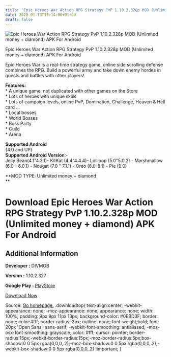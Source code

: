 ```yaml
---
title: 'Epic Heroes War Action RPG Strategy PvP 1.10.2.328p MOD (Unlimited money + diamond) APK For Android'
date: 2020-01-13T15:14:00+01:00
draft: false
---
```


![Epic Heroes War Action RPG Strategy PvP 1.10.2.328p MOD (Unlimited money + diamond) APK For Android](https://i1.wp.com/apkhome.net/wp-content/uploads/2020/01/Epic-Heroes-War-Action-RPG-Strategy-PvP-1.10.2.328p-MOD-Unlimited-money-diamond.jpg "Epic Heroes War Action RPG Strategy PvP 1.10.2.328p MOD (Unlimited money + diamond) APK For Android")

  

Epic Heroes War Action RPG Strategy PvP 1.10.2.328p MOD (Unlimited money + diamond) APK For Android

Epic Heroes War is a real-time strategy game, online side scrolling defense combines the RPG. Build a powerful army and take down enemy hordes in quests and battles with other players!

**Features:**  
\* A unique game, not duplicated with other games on the Store  
\* Lots of heroes with unique skills  
\* Lots of campaign levels, online PvP, Domination, Challenge, Heaven & Hell card ...  
\* Local bosses  
\* World Bosses  
\* Boss Party  
\* Guild  
\* Arena

**Supported Android**  
{4.0 and UP}  
**Supported Android Version**:-  
Jelly Bean(4.1"4.3.1)- KitKat (4.4"4.4.4)- Lollipop (5.0"5.0.2) - Marshmallow (6.0 - 6.0.1) - Nougat (7.0 " 7.1.1) - Oreo (8.0-8.1) - Pie (9.0)

**MOD TYPE: Unlimited money + diamond  
**

Download Epic Heroes War Action RPG Strategy PvP 1.10.2.328p MOD (Unlimited money + diamond) APK For Android
============================================================================================================

Additional Information
----------------------

**Developer :** DIVMOB

**Version :** 1.10.2.327

**Google Play :** [PlayStore](https://play.google.com/store/apps/details?id=com.divmob.ageofheroes.braveheroes.battleheroes.epicheroeswar.epicheroes.en)

  

[Download Now](https://store4app.co/post/epic-heroes-war-action-rpg-strategy-pvp-1-10-2-328p-mod-unlimited-money-diamond-apk-for-android_1578922763)

  
Source: [Go homepage.](https://store4app.co/post/epic-heroes-war-action-rpg-strategy-pvp-1-10-2-328p-mod-unlimited-money-diamond-apk-for-android_1578922763) .downloadtop{ text-align:center; -webkit-appearance: none; -moz-appearance: none; appearance: none; width: 100%; padding: 9px 9px 11px 13px; background-color: #0EBD3F; border: none; color:#fff; border-radius: 3px; outline: none; font-weight;bold; font: 20px 'Open Sans', sans-serif; -webkit-font-smoothing: antialiased; -moz-osx-font-smoothing: grayscale; color: #fff; cursor: pointer; border-radius:15px;-webkit-border-radius:15px;-moz-border-radius:5px;box-shadow:0 0 5px rgba(0,0,0,.2);-moz-box-shadow:0 0 5px rgba(0,0,0,.2);-webkit-box-shadow:0 0 5px rgba(0,0,0,.2) !important; }